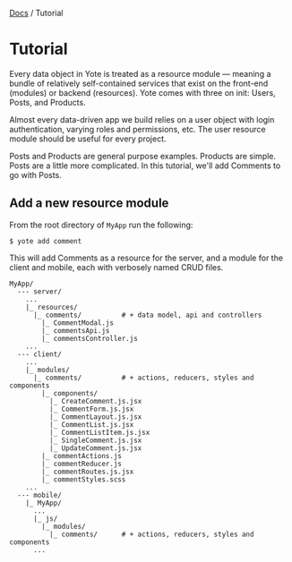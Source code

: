 [Docs](./) / Tutorial

Tutorial
========

Every data object in Yote is treated as a resource module &mdash; meaning a bundle of relatively self-contained services that exist on the front-end (modules) or backend (resources). Yote comes with three on init: Users, Posts, and Products.

Almost every data-driven app we build relies on a user object with login authentication, varying roles and permissions, etc.  The user resource module should be useful for every project.

Posts and Products are general purpose examples. Products are simple. Posts are a little more complicated. In this tutorial, we'll add Comments to go with Posts.

## Add a new resource module
From the root directory of `MyApp` run the following:

```
$ yote add comment
```

This will add Comments as a resource for the server, and a module for the client and mobile, each with verbosely named CRUD files.  

```
MyApp/
  --- server/           
    ...
    |_ resources/
      |_ comments/          # + data model, api and controllers
        |_ CommentModal.js
        |_ commentsApi.js
        |_ commentsController.js
    ...
  --- client/           
    ...
    |_ modules/
      |_ comments/          # + actions, reducers, styles and components
        |_ components/
          |_ CreateComment.js.jsx
          |_ CommentForm.js.jsx
          |_ CommentLayout.js.jsx
          |_ CommentList.js.jsx
          |_ CommentListItem.js.jsx
          |_ SingleComment.js.jsx
          |_ UpdateComment.js.jsx
        |_ commentActions.js
        |_ commentReducer.js
        |_ commentRoutes.js.jsx
        |_ commentStyles.scss
    ...            
  --- mobile/          
    |_ MyApp/      
      ...
      |_ js/                
        |_ modules/
          |_ comments/      # + actions, reducers, styles and components  
      ...                
```
